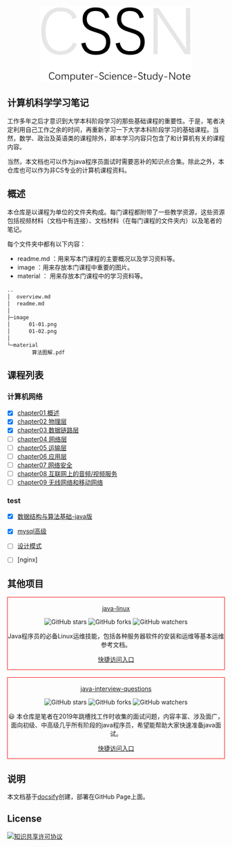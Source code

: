 
<center>

![](extra/logo.png)

</center>

## 计算机科学学习笔记

工作多年之后才意识到大学本科阶段学习的那些基础课程的重要性。于是，笔者决定利用自己工作之余的时间，再重新学习一下大学本科阶段学习的基础课程。当然，数学、政治及英语类的课程除外，即本学习内容只包含了和计算机有关的课程内容。

当然，本文档也可以作为java程序员面试时需要恶补的知识点合集。除此之外，本仓库也可以作为非CS专业的计算机课程资料。


## 概述

本仓库是以课程为单位的文件夹构成。每门课程都附带了一些教学资源，这些资源包括视频材料（文档中有连接）、文档材料（在每门课程的文件夹内）以及笔者的笔记。

每个文件夹中都有以下内容：

- readme.md ：用来写本门课程的主要概况以及学习资料等。
- image ：用来存放本门课程中重要的图片。
- material ： 用来存放本门课程中的学习资料等。

```
..
│  overview.md
│  readme.md
│
├─image
│      01-01.png
│      01-02.png
│
└─material
        算法图解.pdf
```


## 课程列表

### 计算机网络

- [x] [chapter01 概述](docs/computer-network/chapter01-overview.md)
- [x] [chapter02 物理层](docs/computer-network/chapter02-physical-layer.md)
- [x] [chapter03 数据链路层](docs/computer-network/chapter03-data-link-layer.md)
- [ ] [chapter04 网络层](docs/computer-network/chapter04-network-layer.md)
- [ ] [chapter05 运输层](docs/computer-network/chapter05-transport-layer.md)
- [ ] [chapter06 应用层](docs/computer-network/chapter06-application-layer.md)
- [ ] [chapter07 网络安全](docs/computer-network/chapter07-network-security.md)
- [ ] [chapter08 互联网上的音频/视频服务](docs/computer-network/chapter08-vedio.md)
- [ ] [chapter09 无线网络和移动网络](docs/computer-network/chapter09-wifi-wireless.md)

### test
- [x] [数据结构与算法基础-java版](docs/algorithm/overview.md)
- [x] [mysql高级](docs/mysql/00.readme.md)
- [ ] [设计模式]()
- [ ] [nginx]



## 其他项目

<div align="center" style="border: solid red 1px;"><br />
  <a href="https://github.com/zeanzai/Java-Linux" target="_blank">java-linux</a><br />

  ![GitHub stars](https://img.shields.io/github/stars/zeanzai/Java-Linux?style=plastic) ![GitHub forks](https://img.shields.io/github/forks/zeanzai/Java-Linux?style=plastic) ![GitHub watchers](https://img.shields.io/github/watchers/zeanzai/Java-Linux?style=plastic)

  Java程序员的必备Linux运维技能，包括各种服务器软件的安装和运维等基本运维参考文档。

  <a href="https://zeanzai.me/Java-Linux/" target="_blank">快捷访问入口</a>
</div>
<br />
<div align="center" style="border: solid red 1px;"><br />
  <a href="https://github.com/zeanzai/java-interview-questions" target="_blank">java-interview-questions</a><br />

  ![GitHub stars](https://img.shields.io/github/stars/zeanzai/java-interview-questions?style=plastic) ![GitHub forks](https://img.shields.io/github/forks/zeanzai/java-interview-questions?style=plastic) ![GitHub watchers](https://img.shields.io/github/watchers/zeanzai/java-interview-questions?style=plastic)

  😃 本仓库是笔者在2019年跳槽找工作时收集的面试问题，内容丰富、涉及面广，面向初级、中高级几乎所有阶段的java程序员，希望能帮助大家快速准备java面试。

  <a href="https://zeanzai.me/java-interview-questions/" target="_blank">快捷访问入口</a>
</div>

## 说明

本文档基于[docsify](https://docsify.js.org/#/zh-cn/)创建，部署在GitHub Page上面。

## License

<a rel="license" href="http://creativecommons.org/licenses/by-nc-sa/4.0/"><img alt="知识共享许可协议" style="border-width:0" src="https://i.creativecommons.org/l/by-nc-sa/4.0/88x31.png" /></a>

